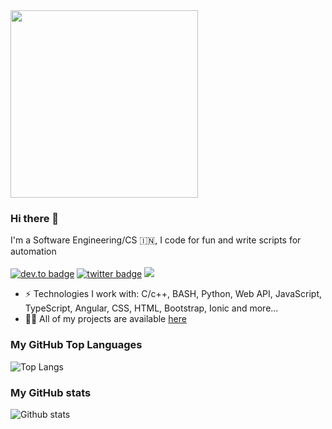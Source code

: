 <img src="https://media.giphy.com/media/p4NLw3I4U0idi/giphy.gif" width="300">

### Hi there 👋
I'm a Software Engineering/CS 🇮🇳, I code for fun and write scripts for automation <br/> <br/>
[![dev.to badge](https://img.shields.io/badge/linkedin-aboelkassem-%230177B5?style=flat&logo=linkedin)](https://www.linkedin.com/in/shivam1410)
[![twitter badge](https://img.shields.io/badge/instagram-@ab0elkassem-%23E4415F?style=flat&logo=instagram&logoColor=white)](https://www.instagram.com/sshi_va_m)
![](https://komarev.com/ghpvc/?username=shivam1410&color=brightgreen&style=flat)

- ⚡️ Technologies I work with: C/c++, BASH, Python, Web API, JavaScript, TypeScript, Angular, CSS, HTML, Bootstrap, Ionic and more...
- 👨‍💻 All of my projects are available  [here](https://github.com/shivam1410?tab=repositories)

### My GitHub Top Languages 
![Top Langs](https://github-readme-stats.vercel.app/api/top-langs/?username=shivam1410&hide=css,html)
### My GitHub stats
![Github stats](https://github-readme-stats.vercel.app/api?username=shivam1410&show_icons=true)

<!--
**shivam1410/shivam1410** is a ✨ _special_ ✨ repository because its `README.md` (this file) appears on your GitHub profile.

Here are some ideas to get you started:

- 🔭 I’m currently working on ...
- 🌱 I’m currently learning ...
- 👯 I’m looking to collaborate on ...
- 🤔 I’m looking for help with ...
- 💬 Ask me about ...
- 📫 How to reach me: ...
- 😄 Pronouns: ...
- ⚡ Fun fact: ...
-->

<!--

![Shivam's Top skills](https://github-readme-stats.vercel.app/api/top-langs/?username=shivam1410&hide_border=true&theme=radical)

![Shivam's Github stats](https://github-readme-stats.vercel.app/api?username=shivam1410&count_private=true&show_icons=true&hide_border=true&theme=radical)

-->
